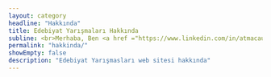 ```yaml
---
layout: category
headline: "Hakkında"
title: Edebiyat Yarışmaları Hakkında
subline: <br>Merhaba, Ben <a href ="https://www.linkedin.com/in/atmacaugur/?ref=edebiyatyarismalari">Uğur Atmaca</a>.<br><br><strong>Edebiyat yarışmaları</strong> projesini Temmuz 2018'de başlattım. Ara sıra katılmak için internette <strong>Öykü Yarışmaları</strong> arardım. Fakat ya çok zor bulurdum ya da tarihleri çoktan geçmiş olurdu. Benimle aynı sorunları yaşayanların olduğunu düşünerek bu projeyi hayata geçirdim. <br><br>Öncesinde yazdığım bir bot sayesinde günlük olarak Türkçe eklenen tüm içerikleri gözden geçiriyor ve uygun olanları Edebiyat Yarışmaları websitesine eklemeye gayret ediyorum. <br>Her türlü fikir, öneri ve şikayet için <b>edebiyat.yarismalari(at)gmail(dot)com</b> adresine mail atabilirsiniz. <br><br>Herkese bol edebiyatlı günler...
permalink: "hakkinda/"
showEmpty: false
description: "Edebiyat Yarışmasları web sitesi hakkında"
---
```



